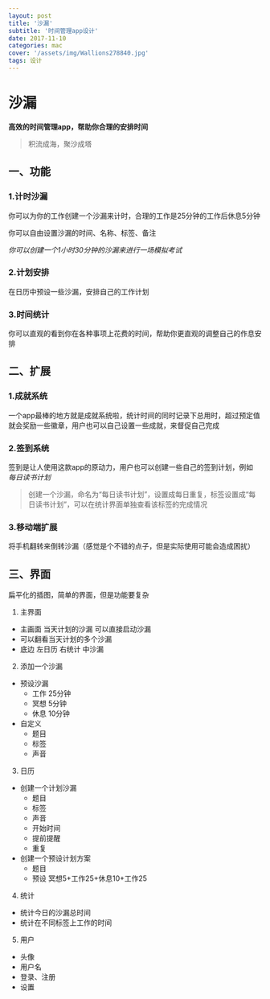 ```yaml
---
layout: post
title: '沙漏'
subtitle: '时间管理app设计'
date: 2017-11-10
categories: mac
cover: '/assets/img/Wallions278840.jpg'
tags: 设计
---
```


# 沙漏

**高效的时间管理app，帮助你合理的安排时间**

> 积流成海，聚沙成塔

## 一、功能

### 1.计时沙漏

你可以为你的工作创建一个沙漏来计时，合理的工作是25分钟的工作后休息5分钟

你可以自由设置沙漏的时间、名称、标签、备注

*你可以创建一个1小时30分钟的沙漏来进行一场模拟考试*

### 2.计划安排

在日历中预设一些沙漏，安排自己的工作计划

### 3.时间统计

你可以直观的看到你在各种事项上花费的时间，帮助你更直观的调整自己的作息安排

## 二、扩展

### 1.成就系统

一个app最棒的地方就是成就系统啦，统计时间的同时记录下总用时，超过预定值就会奖励一些徽章，用户也可以自己设置一些成就，来督促自己完成

### 2.签到系统

签到是让人使用这款app的原动力，用户也可以创建一些自己的签到计划，例如 *每日读书计划*

> 创建一个沙漏，命名为“每日读书计划”，设置成每日重复，标签设置成“每日读书计划”，可以在统计界面单独查看该标签的完成情况

### 3.移动端扩展

将手机翻转来倒转沙漏（感觉是个不错的点子，但是实际使用可能会造成困扰）


## 三、界面

扁平化的插图，简单的界面，但是功能要复杂
1. 主界面
  - 主画面 当天计划的沙漏 可以直接启动沙漏
  - 可以翻看当天计划的多个沙漏
  - 底边 左日历 右统计 中沙漏
2. 添加一个沙漏
  - 预设沙漏
    - 工作 25分钟
    - 冥想 5分钟
    - 休息 10分钟
  - 自定义
    - 题目
    - 标签
    - 声音
3. 日历
  - 创建一个计划沙漏
    - 题目
    - 标签
    - 声音
    - 开始时间
    - 提前提醒
    - 重复
  - 创建一个预设计划方案
    - 题目
    - 预设 冥想5+工作25+休息10+工作25
4. 统计
  - 统计今日的沙漏总时间
  - 统计在不同标签上工作的时间
5. 用户
  - 头像
  - 用户名
  - 登录、注册
  - 设置
